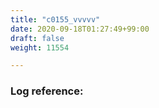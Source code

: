 ```yaml
---
title: "c0155_vvvvv"
date: 2020-09-18T01:27:49+99:00
draft: false
weight: 11554

---
```


### Log reference: <no value>

```
